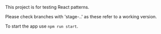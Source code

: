 This project is for testing React patterns.

Please check branches with 'stage-..' as these refer to a working version.

To start the app use `npm run start`.
